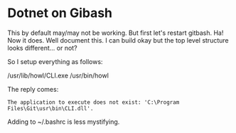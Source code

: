 # Dotnet on Gibash

This by default may/may not be working. But first let's restart gitbash.
Ha! Now it does.
Well document this.
I can build okay but the top level structure looks different... or not?

So I setup everything as follows:

/usr/lib/howl/CLI.exe
/usr/bin/howl

The reply comes:

```
The application to execute does not exist: 'C:\Program Files\Git\usr\bin\CLI.dll'.
```

Adding to ~/.bashrc is less mystifying.
